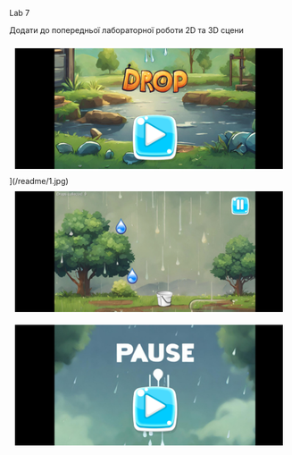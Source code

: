 Lab 7

Додати до попередньої лабораторної роботи 2D та 3D сцени



<img src="/readme/1.jpg" width="480" height="216" hspace="10" vspace="10" alignment="left">](/readme/1.jpg)
[<img src="/readme/2.jpg" width="480" height="216" hspace="10" vspace="10" alignment="left">](/readme/2.jpg)
[<img src="/readme/3.jpg" width="480" height="216" hspace="10" vspace="10" alignment="left">](/readme/3.jpg)

 
 
